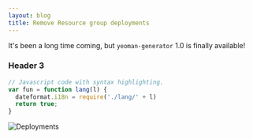```yaml
---
layout: blog
title: Remove Resource group deployments
---
```


It's been a long time coming, but `yeoman-generator` 1.0 is finally available!

### Header 3

```js
// Javascript code with syntax highlighting.
var fun = function lang(l) {
  dateformat.i18n = require('./lang/' + l)
  return true;
}
```


![Deployments](https://clouddna-au.github.io/assets/images/blog/2019-11-09/deployments.jpg)